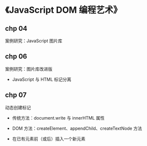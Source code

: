 # 《JavaScript DOM 编程艺术》

## chp 04

案例研究：JavaScript 图片库

## chp 06

案例研究：图片库改进版

- JavaScript 与 HTML 标记分离

## chp 07

动态创建标记

- 传统方法：document.write 与 innerHTML 属性

- DOM 方法：createElement、appendChild、createTextNode 方法

- 在已有元素前（或后）插入一个新元素
